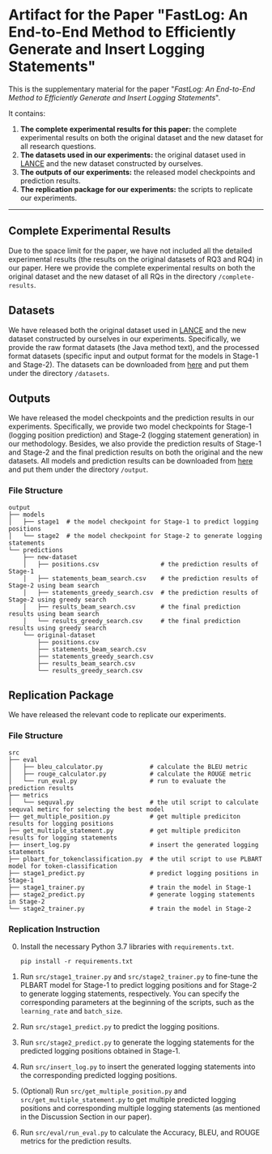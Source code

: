 # **Artifact for the Paper "FastLog: An End-to-End Method to Efficiently Generate and Insert Logging Statements"**

This is the supplementary material for the paper "*FastLog: An End-to-End Method to Efficiently Generate and Insert Logging Statements*".

It contains:

1. **The complete experimental results for this paper:** the complete experimental results on both the original dataset and the new dataset for all research questions.
2. **The datasets used in our experiments:** the original dataset used in [LANCE](https://github.com/antonio-mastropaolo/LANCE) and the new dataset constructed by ourselves.
3. **The outputs of our experiments:** the released model checkpoints and prediction results.
4. **The replication package for our experiments:** the scripts to replicate our experiments.

------

## Complete Experimental Results

Due to the space limit for the paper, we have not included all the detailed experimental results (the results on the original datasets of RQ3 and RQ4) in our paper. Here we provide the complete experimental results on both the original dataset and the new dataset of all RQs in the directory `/complete-results`.



## Datasets

We have released both the original dataset used in  [LANCE](https://github.com/antonio-mastropaolo/LANCE)  and the new dataset constructed by ourselves in our experiments. Specifically, we provide the raw format datasets (the Java method text), and the processed format datasets (specific input and output format for the models in Stage-1 and Stage-2). The datasets can be downloaded from [here](https://drive.google.com/drive/folders/1mc7SPETNUEfSeAOtH6o7D8xsVsC5Vx3O?usp=sharing) and put them under the directory `/datasets`.



## Outputs

We have released the model checkpoints and the prediction results in our experiments. Specifically, we provide two model checkpoints for Stage-1 (logging position prediction) and Stage-2 (logging statement generation) in our methodology. Besides, we also provide the prediction results of Stage-1 and Stage-2 and the final prediction results on both the original and the new datasets. All models and prediction results can be downloaded from [here](https://drive.google.com/drive/folders/1ai1FLGveoIOMi2QDvnsgRhnQjVmWR_XJ?usp=sharing) and put them under the directory `/output`.

### File Structure

```
output
├── models
│   ├── stage1  # the model checkpoint for Stage-1 to predict logging positions
│   └── stage2  # the model checkpoint for Stage-2 to generate logging statements
└── predictions
    ├── new-dataset
    │   ├── positions.csv                 # the prediction results of Stage-1
    │   ├── statements_beam_search.csv    # the prediction results of Stage-2 using beam search
    │   ├── statements_greedy_search.csv  # the prediction results of Stage-2 using greedy search
    │   ├── results_beam_search.csv       # the final prediction results using beam search
    │   └── results_greedy_search.csv     # the final prediction results using greedy search
    └── original-dataset
        ├── positions.csv
        ├── statements_beam_search.csv
        ├── statements_greedy_search.csv
        ├── results_beam_search.csv
        └── results_greedy_search.csv
```



## Replication Package

We have released the relevant code to replicate our experiments.


### File Structure

```
src
├── eval
│   ├── bleu_calculator.py             # calculate the BLEU metric
│   ├── rouge_calculator.py            # calculate the ROUGE metric
│   └── run_eval.py                    # run to evaluate the prediction results
├── metrics
│   └── sequval.py                     # the util script to calculate sequval metirc for selecting the best model
├── get_multiple_position.py           # get multiple prediciton results for logging positions
├── get_multiple_statement.py          # get multiple prediciton results for logging statements
├── insert_log.py                      # insert the generated logging statements
├── plbart_for_tokenclassification.py  # the util script to use PLBART model for token-classification
├── stage1_predict.py                  # predict logging positions in Stage-1
├── stage1_trainer.py                  # train the model in Stage-1
├── stage2_predict.py                  # generate logging statements in Stage-2
└── stage2_trainer.py                  # train the model in Stage-2
```

### Replication Instruction

0. Install the necessary Python 3.7 libraries with `requirements.txt`.

   ```
   pip install -r requirements.txt
   ```

1. Run `src/stage1_trainer.py` and `src/stage2_trainer.py` to fine-tune the PLBART model for Stage-1 to predict logging positions and for Stage-2 to generate logging statements, respectively.  You can specify the corresponding parameters at the beginning of the scripts, such as the `learning_rate` and `batch_size`.

2. Run `src/stage1_predict.py` to predict the logging positions.

3. Run `src/stage2_predict.py` to generate the logging statements for the predicted logging positions obtained in Stage-1.

4. Run `src/insert_log.py` to insert the generated logging statements into the corresponding predicted logging positions.

5. (Optional) Run `src/get_multiple_position.py` and  `src/get_multiple_statement.py` to get multiple predicted logging positions and corresponding multiple logging statements (as mentioned in the Discussion Section in our paper).

6. Run `src/eval/run_eval.py` to calculate the Accuracy, BLEU, and ROUGE metrics for the prediction results.